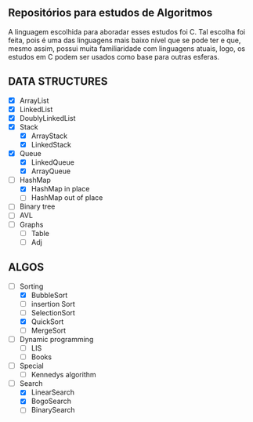 ## Repositórios para estudos de Algoritmos

A linguagem escolhida para aboradar esses estudos foi C. Tal escolha foi feita, pois é uma das linguagens mais baixo nível que se pode ter e que, mesmo assim, possui muita familiaridade com linguagens atuais, logo, os estudos em C podem ser usados como base para outras esferas.

## DATA STRUCTURES

-   [x] ArrayList
-   [x] LinkedList
-   [x] DoublyLinkedList
-   [x] Stack
    -   [x] ArrayStack
    -   [x] LinkedStack
-   [x] Queue
    -   [x] LinkedQueue
    -   [x] ArrayQueue
-   [ ] HashMap
    -   [x] HashMap in place
    -   [ ] HashMap out of place
-   [ ] Binary tree
-   [ ] AVL
-   [ ] Graphs
    -   [ ] Table
    -   [ ] Adj

## ALGOS

-   [ ] Sorting
    -   [x] BubbleSort
    -   [ ] insertion Sort
    -   [ ] SelectionSort
    -   [x] QuickSort
    -   [ ] MergeSort
-   [ ] Dynamic programming
    -   [ ] LIS
    -   [ ] Books
-   [ ] Special
    -   [ ] Kennedys algorithm
-   [ ] Search
    -   [x] LinearSearch
    -   [x] BogoSearch
    -   [ ] BinarySearch
